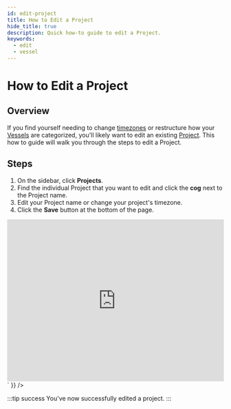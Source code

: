 ```yaml
---
id: edit-project
title: How to Edit a Project
hide_title: true
description: Quick how-to guide to edit a Project.
keywords:
  - edit
  - vessel
---
```


# How to Edit a Project

## Overview

If you find yourself needing to change [timezones](../../reference/other-functions/timestamps-and-timezones.md) or restructure how your [Vessels](../../reference/vessels.md) are categorized, you'll likely want to edit an existing [Project](../../reference/projects.md). This how to guide will walk you through the steps to edit a Project.

## Steps

1. On the sidebar, click **Projects**.
2. Find the individual Project that you want to edit and click the **cog** next to the Project name.
3. Edit your Project name or change your project's timezone.
4. Click the **Save** button at the bottom of the page.

<div dangerouslySetInnerHTML={{ __html: `<div style="position: relative; padding-bottom: calc(66.66666666666666% + 41px); height: 0;"><iframe src="https://demo.arcade.software/sxsmZ3PzPR948g3IipsQ?embed" frameborder="0" loading="lazy" webkitallowfullscreen mozallowfullscreen allowfullscreen style="position: absolute; top: 0; left: 0; width: 100%; height: 100%;color-scheme: light;" title="How to Edit a Project"></iframe></div>` }} />



:::tip success
You've now successfully edited a project.
:::